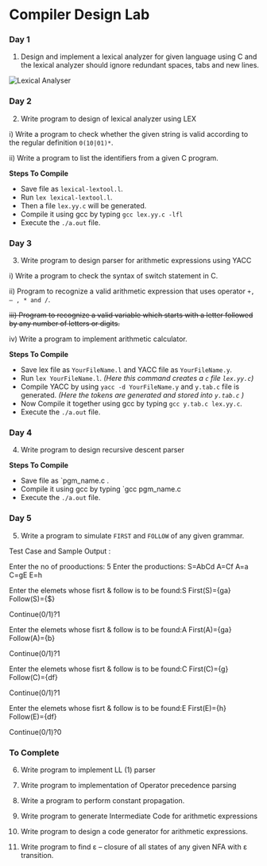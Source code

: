 Compiler Design Lab
===================

### Day 1
1. Design and implement a lexical analyzer for given language using C and the lexical analyzer should ignore redundant spaces, tabs and new lines.

![Lexical Analyser](https://raw.githubusercontent.com/beingfranklin/Compiler-Design-Lab/master/LexicalAnalyser.png)


### Day 2
2. Write program to design of lexical analyzer using LEX

i) Write a program to check whether the given string is valid according to the regular definition   `0(10|01)*`.

ii) Write a program to list the identifiers from a given C program.

**Steps To Compile**
* Save file as `lexical-lextool.l`.
* Run `lex lexical-lextool.l`.
* Then a file `lex.yy.c` will be generated.
* Compile it using gcc by typing `gcc lex.yy.c -lfl`
* Execute the `./a.out` file.


### Day 3

3. Write program to design parser for arithmetic expressions using YACC

i) Write a program to check the syntax of switch statement in C.

ii) Program to recognize a valid arithmetic expression that uses operator `+, – , * and /`.

~~iii) Program to recognize a valid variable which starts with a letter followed by any   number of letters or digits.~~

iv) Write a program to implement arithmetic calculator.


**Steps To Compile**

* Save lex file as `YourFileName.l` and YACC file as `YourFileName.y`.
* Run `lex YourFileName.l`. *(Here this command creates a `c` file `lex.yy.c`)*
* Compile YACC by using `yacc -d YourFileName.y` and `y.tab.c` file is generated. *(Here the tokens are generated and stored into `y.tab.c` )*
* Now Compile it together using gcc by typing `gcc y.tab.c lex.yy.c`.
* Execute the `./a.out` file.

### Day 4

4. Write program to design recursive descent parser

**Steps To Compile**
* Save file as `pgm_name.c .
* Compile it using gcc by typing `gcc pgm_name.c
* Execute the `./a.out` file.

### Day 5

5. Write a program to simulate `FIRST` and `FOLLOW` of any given grammar.

Test Case and Sample Output :

Enter the no of prooductions:
5
Enter the productions:
S=AbCd
A=Cf
A=a
C=gE
E=h

Enter the elemets whose fisrt & follow is to be found:S
First(S)={ga}
Follow(S)={$}

Continue(0/1)?1

Enter the elemets whose fisrt & follow is to be found:A
First(A)={ga}
Follow(A)={b}

Continue(0/1)?1

Enter the elemets whose fisrt & follow is to be found:C
First(C)={g}
Follow(C)={df}

Continue(0/1)?1

Enter the elemets whose fisrt & follow is to be found:E
First(E)={h}
Follow(E)={df}

Continue(0/1)?0

### To Complete

6. Write program to implement LL (1) parser

7. Write program to implementation of Operator precedence parsing 

8. Write a program to perform constant propagation.

9. Write program to generate Intermediate Code for arithmetic expressions

10. Write program to design a code generator for arithmetic expressions.

11. Write program to find ε – closure of all states of any given NFA with ε transition.
